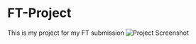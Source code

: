 # FT-Project
This is my project for my FT submission
![Project Screenshot](blob/main/public/images/img1.jpg)
